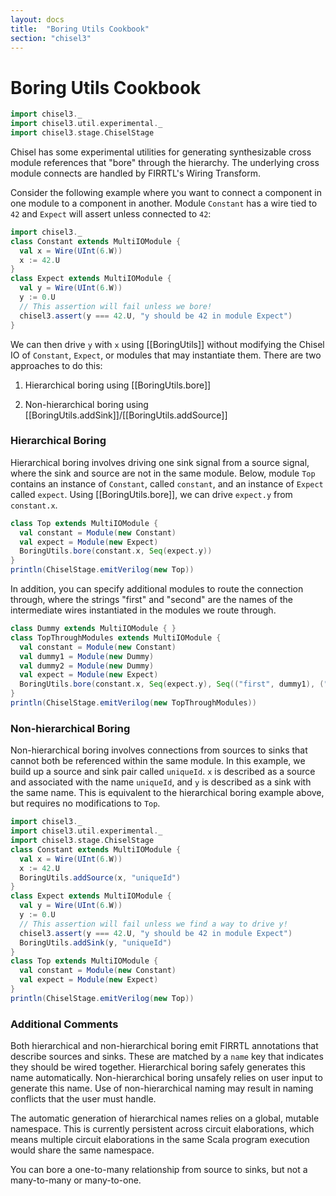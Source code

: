 ```yaml
---
layout: docs
title:  "Boring Utils Cookbook"
section: "chisel3"
---
```


# Boring Utils Cookbook

```scala mdoc
import chisel3._
import chisel3.util.experimental._
import chisel3.stage.ChiselStage
```

Chisel has some experimental utilities for generating synthesizable cross module references that "bore" through the
hierarchy. The underlying cross module connects are handled by FIRRTL's Wiring Transform.

Consider the following example where you want to connect a component in one module to a component in another. Module
`Constant` has a wire tied to `42` and `Expect` will assert unless connected to `42`:
```scala mdoc
import chisel3._
class Constant extends MultiIOModule {
  val x = Wire(UInt(6.W))
  x := 42.U
}
class Expect extends MultiIOModule {
  val y = Wire(UInt(6.W))
  y := 0.U
  // This assertion will fail unless we bore!
  chisel3.assert(y === 42.U, "y should be 42 in module Expect")
}
```

We can then drive `y` with `x` using [[BoringUtils]] without modifying the Chisel IO of `Constant`, `Expect`, or
modules that may instantiate them. There are two approaches to do this:

1. Hierarchical boring using [[BoringUtils.bore]]

2. Non-hierarchical boring using [[BoringUtils.addSink]]/[[BoringUtils.addSource]]

### Hierarchical Boring

Hierarchical boring involves driving one sink signal from a source signal, where the sink and source are not in the same module.
Below, module `Top` contains an instance of `Constant`, called `constant`, and an instance of `Expect` called `expect`.
Using [[BoringUtils.bore]], we can drive `expect.y` from `constant.x`.

```scala mdoc
class Top extends MultiIOModule {
  val constant = Module(new Constant)
  val expect = Module(new Expect)
  BoringUtils.bore(constant.x, Seq(expect.y))
}
println(ChiselStage.emitVerilog(new Top))
```

In addition, you can specify additional modules to route the connection through, where the strings "first" and "second"
are the names of the intermediate wires instantiated in the modules we route through.

```scala mdoc
class Dummy extends MultiIOModule { }
class TopThroughModules extends MultiIOModule {
  val constant = Module(new Constant)
  val dummy1 = Module(new Dummy)
  val dummy2 = Module(new Dummy)
  val expect = Module(new Expect)
  BoringUtils.bore(constant.x, Seq(expect.y), Seq(("first", dummy1), ("second", dummy2)))
}
println(ChiselStage.emitVerilog(new TopThroughModules))
```

### Non-hierarchical Boring

Non-hierarchical boring involves connections from sources to sinks that cannot both be referenced
within the same module. In this example, we build up a source and sink pair called `uniqueId`.
`x` is described as a source and associated with the name `uniqueId`, and `y` is described as a sink with the same name. This is
equivalent to the hierarchical boring example above, but requires no modifications to `Top`.
 
```scala mdoc:reset
import chisel3._
import chisel3.util.experimental._
import chisel3.stage.ChiselStage
class Constant extends MultiIOModule {
  val x = Wire(UInt(6.W))
  x := 42.U
  BoringUtils.addSource(x, "uniqueId")
}
class Expect extends MultiIOModule {
  val y = Wire(UInt(6.W))
  y := 0.U
  // This assertion will fail unless we find a way to drive y!
  chisel3.assert(y === 42.U, "y should be 42 in module Expect")
  BoringUtils.addSink(y, "uniqueId")
}
class Top extends MultiIOModule {
  val constant = Module(new Constant)
  val expect = Module(new Expect)
}
println(ChiselStage.emitVerilog(new Top))
```

### Additional Comments

Both hierarchical and non-hierarchical boring emit FIRRTL annotations that describe sources and sinks. These are
matched by a `name` key that indicates they should be wired together. Hierarchical boring safely generates this name
automatically. Non-hierarchical boring unsafely relies on user input to generate this name. Use of non-hierarchical
naming may result in naming conflicts that the user must handle.

The automatic generation of hierarchical names relies on a global, mutable namespace. This is currently persistent
across circuit elaborations, which means multiple circuit elaborations in the same Scala program execution would share
the same namespace.

You can bore a one-to-many relationship from source to sinks, but not a many-to-many or many-to-one.

